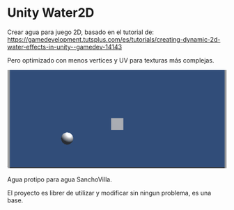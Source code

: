 # Unity Water2D

Crear agua para juego 2D, basado en el tutorial de:
https://gamedevelopment.tutsplus.com/es/tutorials/creating-dynamic-2d-water-effects-in-unity--gamedev-14143

Pero optimizado con menos vertices y UV para texturas más complejas.

![](Doc/WaterDemo.gif)  

Agua protipo para agua SanchoVilla.

El proyecto es librer de utilizar y modificar sin ningun problema, es una base.
